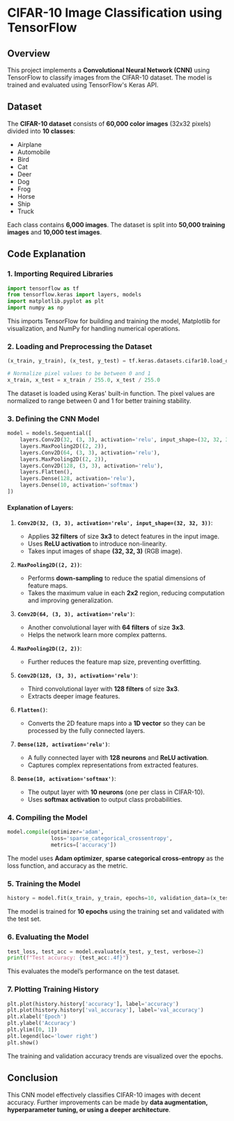 # CIFAR-10 Image Classification using TensorFlow

## Overview
This project implements a **Convolutional Neural Network (CNN)** using TensorFlow to classify images from the CIFAR-10 dataset. The model is trained and evaluated using TensorFlow's Keras API.

## Dataset
The **CIFAR-10 dataset** consists of **60,000 color images** (32x32 pixels) divided into **10 classes**:
- Airplane
- Automobile
- Bird
- Cat
- Deer
- Dog
- Frog
- Horse
- Ship
- Truck

Each class contains **6,000 images**. The dataset is split into **50,000 training images** and **10,000 test images**.

## Code Explanation

### 1. Importing Required Libraries
```python
import tensorflow as tf
from tensorflow.keras import layers, models
import matplotlib.pyplot as plt
import numpy as np
```
This imports TensorFlow for building and training the model, Matplotlib for visualization, and NumPy for handling numerical operations.

### 2. Loading and Preprocessing the Dataset
```python
(x_train, y_train), (x_test, y_test) = tf.keras.datasets.cifar10.load_data()

# Normalize pixel values to be between 0 and 1
x_train, x_test = x_train / 255.0, x_test / 255.0
```
The dataset is loaded using Keras' built-in function. The pixel values are normalized to range between 0 and 1 for better training stability.

### 3. Defining the CNN Model
```python
model = models.Sequential([
    layers.Conv2D(32, (3, 3), activation='relu', input_shape=(32, 32, 3)),
    layers.MaxPooling2D((2, 2)),
    layers.Conv2D(64, (3, 3), activation='relu'),
    layers.MaxPooling2D((2, 2)),
    layers.Conv2D(128, (3, 3), activation='relu'),
    layers.Flatten(),
    layers.Dense(128, activation='relu'),
    layers.Dense(10, activation='softmax')
])
```
#### Explanation of Layers:
1. **`Conv2D(32, (3, 3), activation='relu', input_shape=(32, 32, 3))`**:
   - Applies **32 filters** of size **3x3** to detect features in the input image.
   - Uses **ReLU activation** to introduce non-linearity.
   - Takes input images of shape **(32, 32, 3)** (RGB image).

2. **`MaxPooling2D((2, 2))`**:
   - Performs **down-sampling** to reduce the spatial dimensions of feature maps.
   - Takes the maximum value in each **2x2** region, reducing computation and improving generalization.

3. **`Conv2D(64, (3, 3), activation='relu')`**:
   - Another convolutional layer with **64 filters** of size **3x3**.
   - Helps the network learn more complex patterns.

4. **`MaxPooling2D((2, 2))`**:
   - Further reduces the feature map size, preventing overfitting.

5. **`Conv2D(128, (3, 3), activation='relu')`**:
   - Third convolutional layer with **128 filters** of size **3x3**.
   - Extracts deeper image features.

6. **`Flatten()`**:
   - Converts the 2D feature maps into a **1D vector** so they can be processed by the fully connected layers.

7. **`Dense(128, activation='relu')`**:
   - A fully connected layer with **128 neurons** and **ReLU activation**.
   - Captures complex representations from extracted features.

8. **`Dense(10, activation='softmax')`**:
   - The output layer with **10 neurons** (one per class in CIFAR-10).
   - Uses **softmax activation** to output class probabilities.

### 4. Compiling the Model
```python
model.compile(optimizer='adam',
              loss='sparse_categorical_crossentropy',
              metrics=['accuracy'])
```
The model uses **Adam optimizer**, **sparse categorical cross-entropy** as the loss function, and accuracy as the metric.

### 5. Training the Model
```python
history = model.fit(x_train, y_train, epochs=10, validation_data=(x_test, y_test))
```
The model is trained for **10 epochs** using the training set and validated with the test set.

### 6. Evaluating the Model
```python
test_loss, test_acc = model.evaluate(x_test, y_test, verbose=2)
print(f"Test accuracy: {test_acc:.4f}")
```
This evaluates the model’s performance on the test dataset.

### 7. Plotting Training History
```python
plt.plot(history.history['accuracy'], label='accuracy')
plt.plot(history.history['val_accuracy'], label='val_accuracy')
plt.xlabel('Epoch')
plt.ylabel('Accuracy')
plt.ylim([0, 1])
plt.legend(loc='lower right')
plt.show()
```
The training and validation accuracy trends are visualized over the epochs.

## Conclusion
This CNN model effectively classifies CIFAR-10 images with decent accuracy. Further improvements can be made by **data augmentation, hyperparameter tuning, or using a deeper architecture**.
